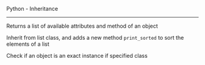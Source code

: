Python - Inheritance


---


Returns a list of available attributes and method of an object


Inherit from list class, and adds a new method ``print_sorted`` to sort the elements of a list


Check if an object is an exact instance if specified class


